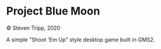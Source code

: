 # Project Blue Moon
© Steven Tripp, 2020

A simple "Shoot 'Em Up" style desktop game built in GMS2.

